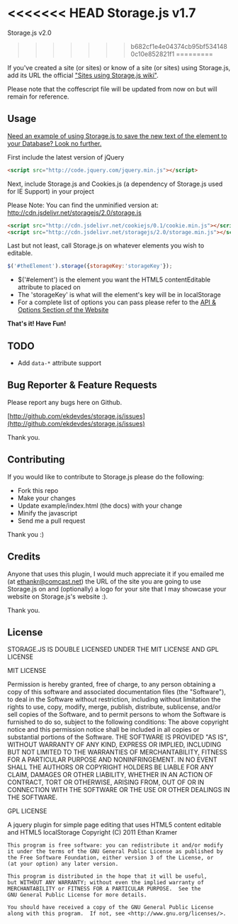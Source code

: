 <<<<<<< HEAD
Storage.js v1.7
=======
Storage.js v2.0
>>>>>>> b682cf1e4e04374cb95bf5341480c10e852821f1
=========

If you've created a site (or sites) or know of a site (or sites) using Storage.js, add its URL the official ["Sites using Storage.js wiki"](https://github.com/ekdevdes/storage.js/wiki/Sites-using-Storage.js).

Please note that the coffescript file will be updated from now on but will remain for reference.

Usage
-----
[Need an example of using Storage.js to save the new text of the element to your Database? Look no further.](http://ethankr.com/projects/storagejs/ajax-example/)

First include the latest version of jQuery  

``` html
<script src="http://code.jquery.com/jquery.min.js"></script>
```  

Next, include Storage.js and Cookies.js (a dependency of Storage.js used for IE Support) in your project

Please Note: You can find the unminified version at: http://cdn.jsdelivr.net/storagejs/2.0/storage.js

``` html
<script src="http://cdn.jsdelivr.net/cookiejs/0.1/cookie.min.js"></script>
<script src="http://cdn.jsdelivr.net/storagejs/2.0/storage.min.js"></script>
```

Last but not least, call Storage.js on whatever elements you wish to editable.

``` javascript 
$('#theElement').storage({storageKey:'storageKey'});
```

+	$('#element') is the element you want the HTML5 contentEditable attribute to placed on
+	The 'storageKey' is what will the element's key will be in localStorage
+	For a complete list of options you can pass please refer to the [API &amp; Options Section of the Website](http://ek.alphaschildren.org/projects/storagejs/#api-options)

__That's it! Have Fun!__

TODO
----

+  Add `data-*` attribute support


Bug Reporter & Feature Requests
------------

Please report any bugs here on Github. 

[http://github.com/ekdevdes/storage.js/issues](http://github.com/ekdevdes/storage.js/issues)

Thank you.

Contributing
------------

If you would like to contribute to Storage.js please do the following:

+	Fork this repo
+	Make your changes
+	Update example/index.html (the docs) with your change
+	Minify the javascript
+	Send me a pull request

Thank you :)

Credits
-------

Anyone that uses this plugin, I would much appreciate it if you emailed me (at ethankr@comcast.net) the URL of the site you are going to use Storage.js on and (optionally) a logo for your site that I may showcase your website on Storage.js's website :).

Thank you.

License
-------

STORAGE.JS IS DOUBLE LICENSED UNDER THE MIT LICENSE AND GPL LICENSE

MIT LICENSE

Permission is hereby granted, free of charge, to any person obtaining a copy of this software and associated documentation files (the "Software"), to deal in the Software without restriction, including without limitation the rights to use, copy, modify, merge, publish, distribute, sublicense, and/or sell copies of the Software, and to permit persons to whom the Software is furnished to do so, subject to the following conditions:
The above copyright notice and this permission notice shall be included in all copies or substantial portions of the Software.
THE SOFTWARE IS PROVIDED "AS IS", WITHOUT WARRANTY OF ANY KIND, EXPRESS OR IMPLIED, INCLUDING BUT NOT LIMITED TO THE WARRANTIES OF MERCHANTABILITY, FITNESS FOR A PARTICULAR PURPOSE AND NONINFRINGEMENT. IN NO EVENT SHALL THE AUTHORS OR COPYRIGHT HOLDERS BE LIABLE FOR ANY CLAIM, DAMAGES OR OTHER LIABILITY, WHETHER IN AN ACTION OF CONTRACT, TORT OR OTHERWISE, ARISING FROM, OUT OF OR IN CONNECTION WITH THE SOFTWARE OR THE USE OR OTHER DEALINGS IN THE SOFTWARE.

GPL LICENSE

A jquery plugin for simple page editing that uses HTML5 content editable and HTML5 localStorage
	Copyright (C) 2011  Ethan Kramer

	This program is free software: you can redistribute it and/or modify
	it under the terms of the GNU General Public License as published by
	the Free Software Foundation, either version 3 of the License, or
	(at your option) any later version.

	This program is distributed in the hope that it will be useful,
	but WITHOUT ANY WARRANTY; without even the implied warranty of
	MERCHANTABILITY or FITNESS FOR A PARTICULAR PURPOSE.  See the
	GNU General Public License for more details.

	You should have received a copy of the GNU General Public License
	along with this program.  If not, see <http://www.gnu.org/licenses/>.
